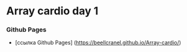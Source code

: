 # Array cardio day 1

### Github Pages

- [ссылка Github Pages] (https://beellcranel.github.io/Array-cardio/)
